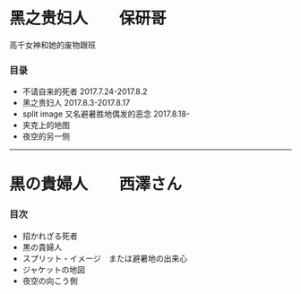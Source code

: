 # 黑之贵妇人　　保研哥
高千女神和她的废物跟班

### 目录
+ 不请自来的死者 2017.7.24-2017.8.2
+ 黑之贵妇人 2017.8.3-2017.8.17
+ split image 又名避暑胜地偶发的恶念 2017.8.18-
+ 夹克上的地图
+ 夜空的另一侧

----

# 黒の貴婦人　　西澤さん

### 目次
+ 招かれざる死者
+ 黒の貴婦人
+ スプリット・イメージ　または避暑地の出来心
+ ジャケットの地図
+ 夜空の向こう側
